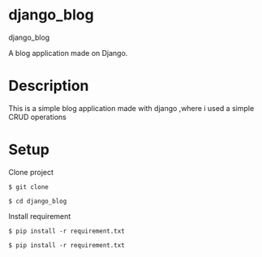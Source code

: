 # django_blog
django_blog

A blog application made on Django.

# Description
This is a simple blog application made with django ,where i used a simple CRUD operations

# Setup
Clone project
```shell
$ git clone 
```
```shell
$ cd django_blog
```
Install requirement
```shell
$ pip install -r requirement.txt
```

```shell
$ pip install -r requirement.txt
```
